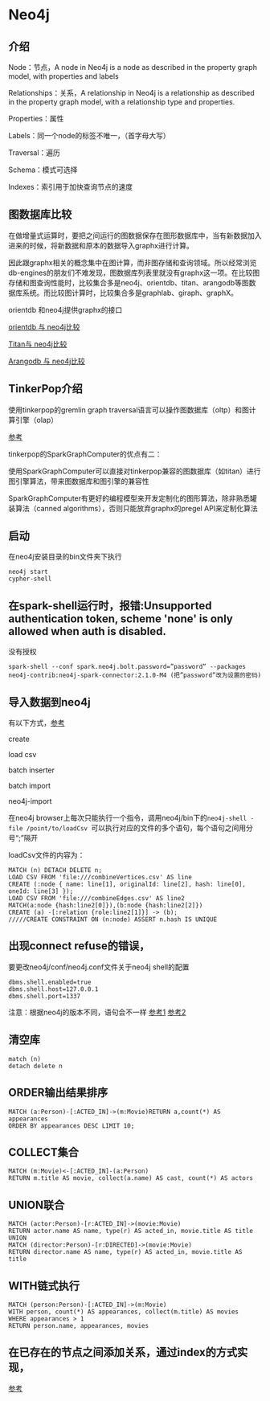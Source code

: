 # Neo4j
## 介绍
Node：节点，A node in Neo4j is a node as described in the property graph model, with properties and labels

Relationships：关系，A relationship in Neo4j is a relationship as described in the property graph model, with a relationship type and properties.

Properties：属性

Labels：同一个node的标签不唯一，（首字母大写）

Traversal：遍历

Schema：模式可选择

Indexes：索引用于加快查询节点的速度
## 图数据库比较
在做增量式运算时，要把之间运行的图数据保存在图形数据库中，当有新数据加入进来的时候，将新数据和原本的数据导入graphx进行计算。

因此跟graphx相关的概念集中在图计算，而非图存储和查询领域。所以经常浏览db-engines的朋友们不难发现，图数据库列表里就没有graphx这一项。在比较图存储和图查询性能时，比较集合多是neo4j、orientdb、titan、arangodb等图数据库系统。而比较图计算时，比较集合多是graphlab、giraph、graphX。

orientdb 和neo4j提供graphx的接口

[orientdb 与 neo4j比较](https://db-engines.com/en/system/Neo4j%3BOrientDB)

[Titan与 neo4j比较](https://db-engines.com/en/system/Neo4j%3BTitan)

[Arangodb 与 neo4j比较](https://www.arangodb.com/why-arangodb/arangodb-vs-neo4j/)

## TinkerPop介绍
使用tinkerpop的gremlin graph traversal语言可以操作图数据库（oltp）和图计算引擎（olap）

[参考](https://stackoverflow.com/questions/35146651/what-is-the-difference-between-titan-and-spark-graphx-and-which-one-is-the-prefe/35164382)

tinkerpop的SparkGraphComputer的优点有二：

使用SparkGraphComputer可以直接对tinkerpop兼容的图数据库（如titan）进行图引擎算法，带来图数据库和图引擎的兼容性

SparkGraphComputer有更好的编程模型来开发定制化的图形算法，除非熟悉罐装算法（canned algorithms），否则只能放弃graphx的pregel API来定制化算法

## 启动
在neo4j安装目录的bin文件夹下执行
```
neo4j start
cypher-shell
```

## 在spark-shell运行时，报错:Unsupported authentication token, scheme 'none' is only allowed when auth is disabled.
没有授权
```
spark-shell --conf spark.neo4j.bolt.password=”password” --packages neo4j-contrib:neo4j-spark-connector:2.1.0-M4 (把”password”改为设置的密码)
```

## 导入数据到neo4j
有以下方式，[参考](http://paradoxlife.me/how-to-insert-bulk-data-into-neo4j)

create

load csv

batch inserter

batch import

neo4j-import

在neo4j browser上每次只能执行一个指令，调用neo4j/bin下的`neo4j-shell -file /point/to/loadCsv `可以执行对应的文件的多个语句，每个语句之间用分号“;”隔开

loadCsv文件的内容为：
```
MATCH (n) DETACH DELETE n;
LOAD CSV FROM 'file:///combineVertices.csv' AS line
CREATE (:node { name: line[1], originalId: line[2], hash: line[0], oneId: line[3] });
LOAD CSV FROM 'file:///combineEdges.csv' AS line2
MATCH(a:node {hash:line2[0]}),(b:node {hash:line2[2]})
CREATE (a) -[:relation {role:line2[1]}] -> (b);
/////CREATE CONSTRAINT ON (n:node) ASSERT n.hash IS UNIQUE
```
## 出现connect refuse的错误，
要更改neo4j/conf/neo4j.conf文件关于neo4j shell的配置
```
dbms.shell.enabled=true
dbms.shell.host=127.0.0.1
dbms.shell.port=1337
```
注意：根据neo4j的版本不同，语句会不一样
[参考1](https://stackoverflow.com/questions/29628204/trying-to-execute-a-list-of-cypher-statements-in-neo4j-via-the-admin-interface/29628996)
[参考2](https://stackoverflow.com/questions/35316074/cannot-connect-to-remote-neo4j-server-using-neo4j-shell)


## 清空库
```
match (n)
detach delete n
```

## ORDER输出结果排序
```
MATCH (a:Person)-[:ACTED_IN]->(m:Movie)RETURN a,count(*) AS appearances
ORDER BY appearances DESC LIMIT 10;
```

## COLLECT集合
```
MATCH (m:Movie)<-[:ACTED_IN]-(a:Person)
RETURN m.title AS movie, collect(a.name) AS cast, count(*) AS actors
```

## UNION联合
```
MATCH (actor:Person)-[r:ACTED_IN]->(movie:Movie)
RETURN actor.name AS name, type(r) AS acted_in, movie.title AS title
UNION
MATCH (director:Person)-[r:DIRECTED]->(movie:Movie)
RETURN director.name AS name, type(r) AS acted_in, movie.title AS title
```

## WITH链式执行
```
MATCH (person:Person)-[:ACTED_IN]->(m:Movie)
WITH person, count(*) AS appearances, collect(m.title) AS movies
WHERE appearances > 1
RETURN person.name, appearances, movies
```

## 在已存在的节点之间添加关系，通过index的方式实现，
[参考](https://stackoverflow.com/questions/20456002/adding-relationship-to-existing-nodes-with-cypher)
